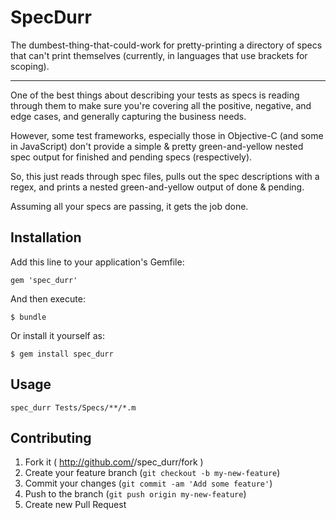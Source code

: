 # SpecDurr

The dumbest-thing-that-could-work for pretty-printing a directory of
specs that can't print themselves (currently, in languages that use
brackets for scoping).

---

One of the best things about describing your tests as specs is reading
through them to make sure you're covering all the positive, negative,
and edge cases, and generally capturing the business needs.

However, some test frameworks, especially those in Objective-C (and some
in JavaScript) don't provide a simple & pretty green-and-yellow nested
spec output for finished and pending specs (respectively).

So, this just reads through spec files, pulls out the spec descriptions
with a regex, and prints a nested green-and-yellow output of done &
pending.

Assuming all your specs are passing, it gets the job done.

## Installation

Add this line to your application's Gemfile:

    gem 'spec_durr'

And then execute:

    $ bundle

Or install it yourself as:

    $ gem install spec_durr

## Usage

    spec_durr Tests/Specs/**/*.m

## Contributing

1. Fork it ( http://github.com/<my-github-username>/spec_durr/fork )
2. Create your feature branch (`git checkout -b my-new-feature`)
3. Commit your changes (`git commit -am 'Add some feature'`)
4. Push to the branch (`git push origin my-new-feature`)
5. Create new Pull Request
